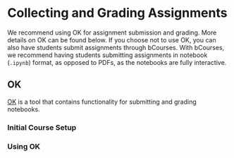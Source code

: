 # Collecting and Grading Assignments

We recommend using OK for assignment submission and grading. More details on OK can be found below. If you choose not to use OK, you can also have students submit assignments through bCourses. With bCourses, we recommend having students submitting assignments in notebook \(`.ipynb`\) format, as opposed to PDFs, as the notebooks are fully interactive.

## OK

[OK](https://okpy.org/) is a tool that contains functionality for submitting and grading notebooks.

### Initial Course Setup

### Using OK



